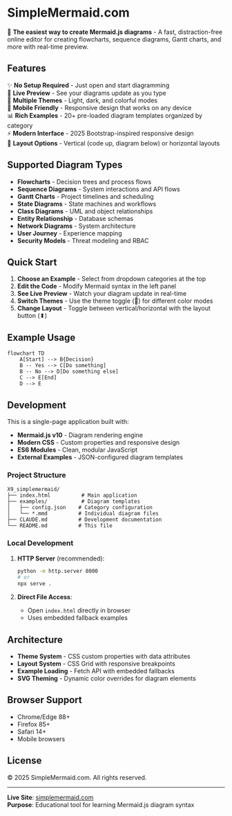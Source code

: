 # SimpleMermaid.com

🚀 **The easiest way to create Mermaid.js diagrams** - A fast, distraction-free online editor for creating flowcharts, sequence diagrams, Gantt charts, and more with real-time preview.

## Features

✨ **No Setup Required** - Just open and start diagramming  
🔄 **Live Preview** - See your diagrams update as you type  
🎨 **Multiple Themes** - Light, dark, and colorful modes  
📱 **Mobile Friendly** - Responsive design that works on any device  
📊 **Rich Examples** - 20+ pre-loaded diagram templates organized by category  
⚡ **Modern Interface** - 2025 Bootstrap-inspired responsive design  
🔧 **Layout Options** - Vertical (code up, diagram below) or horizontal layouts

## Supported Diagram Types

- **Flowcharts** - Decision trees and process flows
- **Sequence Diagrams** - System interactions and API flows  
- **Gantt Charts** - Project timelines and scheduling
- **State Diagrams** - State machines and workflows
- **Class Diagrams** - UML and object relationships
- **Entity Relationship** - Database schemas
- **Network Diagrams** - System architecture
- **User Journey** - Experience mapping
- **Security Models** - Threat modeling and RBAC

## Quick Start

1. **Choose an Example** - Select from dropdown categories at the top
2. **Edit the Code** - Modify Mermaid syntax in the left panel  
3. **See Live Preview** - Watch your diagram update in real-time
4. **Switch Themes** - Use the theme toggle (🌙) for different color modes
5. **Change Layout** - Toggle between vertical/horizontal with the layout button (⬍)

## Example Usage

```mermaid
flowchart TD
    A[Start] --> B{Decision}
    B -- Yes --> C[Do something]
    B -- No --> D[Do something else]
    C --> E[End]
    D --> E
```

## Development

This is a single-page application built with:
- **Mermaid.js v10** - Diagram rendering engine
- **Modern CSS** - Custom properties and responsive design
- **ES6 Modules** - Clean, modular JavaScript
- **External Examples** - JSON-configured diagram templates

### Project Structure

```
X9_simplemermaid/
├── index.html          # Main application
├── examples/           # Diagram templates
│   ├── config.json    # Category configuration  
│   └── *.mmd          # Individual diagram files
├── CLAUDE.md          # Development documentation
└── README.md          # This file
```

### Local Development

1. **HTTP Server** (recommended):
   ```bash
   python -m http.server 8000
   # or
   npx serve .
   ```
   
2. **Direct File Access**:
   - Open `index.html` directly in browser
   - Uses embedded fallback examples

## Architecture

- **Theme System** - CSS custom properties with data attributes
- **Layout System** - CSS Grid with responsive breakpoints  
- **Example Loading** - Fetch API with embedded fallbacks
- **SVG Theming** - Dynamic color overrides for diagram elements

## Browser Support

- Chrome/Edge 88+
- Firefox 85+  
- Safari 14+
- Mobile browsers

## License

© 2025 SimpleMermaid.com. All rights reserved.

---

**Live Site**: [simplemermaid.com](https://simplemermaid.com)  
**Purpose**: Educational tool for learning Mermaid.js diagram syntax